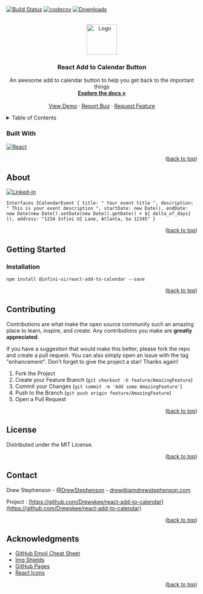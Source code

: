 <a name="readme-top"></a>

<!-- Improved compatibility of back to top link: See: https://github.com/othneildrew/Best-README-Template/pull/73 -->

<!-- PROJECT SHIELDS -->
<!--
*** I'm using markdown "reference style" links for readability.
*** Reference links are enclosed in brackets [ ] instead of parentheses ( ).
*** See the bottom of this document for the declaration of the reference variables
*** for contributors-url, forks-url, etc. This is an optional, concise syntax you may use.
*** https://www.markdownguide.org/basic-syntax/#reference-style-links
-->

[![Build Status](https://travis-ci.org/Drewskee/react-add-to-calendar.svg?branch=master)](https://travis-ci.org/Drewskee/react-add-to-calendar)
[![codecov](https://codecov.io/gh/Drewskee/react-add-to-calendar/branch/master/graph/badge.svg)](https://codecov.io/gh/Drewskee/react-add-to-calendar)
[![Downloads](http://img.shields.io/npm/dm/@infini-ui/react-add-to-calendar.svg)](https://npmjs.org/package/@infini-ui/react-add-to-calendar)
<br />



<!-- PROJECT LOGO -->

<br />
<div align="center">
  <a href="https://github.com/othneildrew/Best-README-Template">
    <img src="https://cdn-icons-png.flaticon.com/512/42/42953.png" alt="Logo" width="80" height="80">
  </a>

  <h3 align="center">React Add to Calendar Button</h3>

  <p align="center">
    An awesome add to calendar button to help you get back to the important things
    <br />
    <a href="https://github.com/Drewskee/react-add-to-calendar"><strong>Explore the docs »</strong></a>
    <br />
    <br />
    <a href="https://github.com/Drewskee/react-add-to-calendar">View Demo</a>
    ·
    <a href="https://github.com/Drewskee/react-add-to-calendar/issues">Report Bug</a>
    ·
    <a href="https://github.com/Drewskee/react-add-to-calendar/issues">Request Feature</a>
  </p>
</div>



<!-- TABLE OF CONTENTS -->
<details>
  <summary>Table of Contents</summary>
  <ol>
    <li>
      <a href="#about-the-project">About The Project</a>
      <ul>
        <li><a href="#built-with">Built With</a></li>
      </ul>
    </li>
    <li>
      <a href="#getting-started">Getting Started</a>
      <ul>
        <li><a href="#prerequisites">Prerequisites</a></li>
        <li><a href="#installation">Installation</a></li>
      </ul>
    </li>
    <li><a href="#usage">Usage</a></li>
    <li><a href="#roadmap">Roadmap</a></li>
    <li><a href="#contributing">Contributing</a></li>
    <li><a href="#license">License</a></li>
    <li><a href="#contact">Contact</a></li>
    <li><a href="#acknowledgments">Acknowledgments</a></li>
  </ol>
</details>


### Built With

[![React][React.js]][React-url]

<p align="right">(<a href="#readme-top">back to top</a>)</p>


<!-- ABOUT THE PROJECT -->
## About

[![Linked-in](https://img.shields.io/badge/LinkedIn-Connect-0077B5?style=for-the-badge&logo=linkedin&logoColor=white.svg)](https://www.linkedin.com/in/andrew-tech-stephenson)

`
Interfaces ICalendarEvent {
    title: " Your event title ",
    description: " This is your event description ",
    startDate: new Date(),
    endDate: new Date(new Date().setDate(new Date().getDate() + ${ delta_of_days} )),
    address: "1234 Infini UI Lane, Atlanta, Ga 12345"
  }
`


<p align="right">(<a href="#readme-top">back to top</a>)</p>


<!-- GETTING STARTED -->
## Getting Started


### Installation

 ```
npm install @infini-ui/react-add-to-calendar --save
```

<p align="right">(<a href="#readme-top">back to top</a>)</p>


<!-- CONTRIBUTING -->
## Contributing

Contributions are what make the open source community such an amazing place to learn, inspire, and create. Any contributions you make are **greatly appreciated**.

If you have a suggestion that would make this better, please fork the repo and create a pull request. You can also simply open an issue with the tag "enhancement".
Don't forget to give the project a star! Thanks again!

1. Fork the Project
2. Create your Feature Branch (`git checkout -b feature/AmazingFeature`)
3. Commit your Changes (`git commit -m 'Add some AmazingFeature'`)
4. Push to the Branch (`git push origin feature/AmazingFeature`)
5. Open a Pull Request

<p align="right">(<a href="#readme-top">back to top</a>)</p>



<!-- LICENSE -->
## License

Distributed under the MIT License.

<p align="right">(<a href="#readme-top">back to top</a>)</p>



<!-- CONTACT -->
## Contact

Drew Stephenson - [@DrewStephenson](https://twitter.com/DrewStephenson) - drew@iamdrewstephenson.com

Project : [https://github.com/Drewskee/react-add-to-calendar](https://github.com/Drewskee/react-add-to-calendar)

<p align="right">(<a href="#readme-top">back to top</a>)</p>



<!-- ACKNOWLEDGMENTS -->
## Acknowledgments

* [GitHub Emoji Cheat Sheet](https://www.webpagefx.com/tools/emoji-cheat-sheet)
* [Img Shields](https://shields.io)
* [GitHub Pages](https://pages.github.com)
* [React Icons](https://react-icons.github.io/react-icons/search)

<p align="right">(<a href="#readme-top">back to top</a>)</p>



<!-- MARKDOWN LINKS & IMAGES -->
<!-- https://www.markdownguide.org/basic-syntax/#reference-style-links -->
[contributors-shield]: https://img.shields.io/github/contributors/othneildrew/Best-README-Template.svg?style=for-the-badge
[contributors-url]: https://github.com/othneildrew/Best-README-Template/graphs/contributors
[forks-shield]: https://img.shields.io/github/forks/othneildrew/Best-README-Template.svg?style=for-the-badge
[forks-url]: https://github.com/othneildrew/Best-README-Template/network/members
[stars-shield]: https://img.shields.io/github/stars/othneildrew/Best-README-Template.svg?style=for-the-badge
[stars-url]: https://github.com/othneildrew/Best-README-Template/stargazers
[issues-shield]: https://img.shields.io/github/issues/othneildrew/Best-README-Template.svg?style=for-the-badge
[issues-url]: https://github.com/othneildrew/Best-README-Template/issues
[license-shield]: https://img.shields.io/github/license/othneildrew/Best-README-Template.svg?style=for-the-badge
[license-url]: https://github.com/othneildrew/Best-README-Template/blob/master/LICENSE.txt
[linkedin-shield]: https://img.shields.io/badge/-LinkedIn-black.svg?style=for-the-badge&logo=linkedin&colorB=555
[linkedin-url]: https://linkedin.com/in/othneildrew
[product-screenshot]: images/screenshot.png
[Next.js]: https://img.shields.io/badge/next.js-000000?style=for-the-badge&logo=nextdotjs&logoColor=white
[Next-url]: https://nextjs.org/
[React.js]: https://img.shields.io/badge/React-20232A?style=for-the-badge&logo=react&logoColor=61DAFB
[React-url]: https://reactjs.org/
[Vue.js]: https://img.shields.io/badge/Vue.js-35495E?style=for-the-badge&logo=vuedotjs&logoColor=4FC08D
[Vue-url]: https://vuejs.org/
[Angular.io]: https://img.shields.io/badge/Angular-DD0031?style=for-the-badge&logo=angular&logoColor=white
[Angular-url]: https://angular.io/
[Svelte.dev]: https://img.shields.io/badge/Svelte-4A4A55?style=for-the-badge&logo=svelte&logoColor=FF3E00
[Svelte-url]: https://svelte.dev/
[Laravel.com]: https://img.shields.io/badge/Laravel-FF2D20?style=for-the-badge&logo=laravel&logoColor=white
[Laravel-url]: https://laravel.com
[Bootstrap.com]: https://img.shields.io/badge/Bootstrap-563D7C?style=for-the-badge&logo=bootstrap&logoColor=white
[Bootstrap-url]: https://getbootstrap.com
[JQuery.com]: https://img.shields.io/badge/jQuery-0769AD?style=for-the-badge&logo=jquery&logoColor=white
[JQuery-url]: https://jquery.com 
